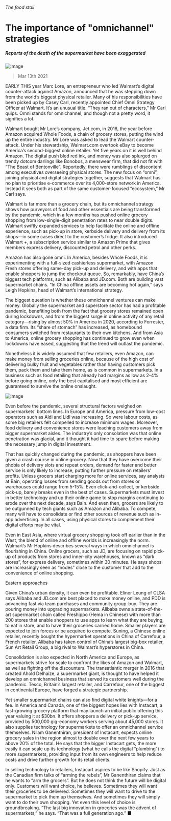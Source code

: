 ###### The food stall

# The importance of "omnichannel" strategies 

##### Reports of the death of the supermarket have been exaggerated 

![image](images/20210313_SRP062_0.jpg) 

> Mar 13th 2021 


EARLY THIS year Marc Lore, an entrepreneur who led Walmart’s digital counter-attack against Amazon, announced that he was stepping down from the world’s biggest physical retailer. Many of his responsibilities have been picked up by Casey Carl, recently appointed Chief Omni Strategy Officer at Walmart. It’s an unusual title. “They ran out of characters,” Mr Carl quips. Omni stands for omnichannel, and though not a pretty word, it signifies a lot.


Walmart bought Mr Lore’s company, Jet.com, in 2016, the year before Amazon acquired Whole Foods, a chain of grocery stores, putting the wind up the entire industry. Mr Lore was asked to lead the Walmart counter-attack. Under his stewardship, Walmart.com overtook eBay to become America’s second-biggest online retailer. Yet five years on it is well behind Amazon. The digital push bled red ink, and money was also splurged on trendy dotcom darlings like Bonobos, a menswear firm, that did not fit with “The Beast of Bentonville”. Reportedly, there were rumblings of discontent among executives overseeing physical stores. The new focus on “omni”, joining physical and digital strategies together, suggests that Walmart has no plan to prioritise e-commerce over its 4,000-store network in America. Instead it sees both as part of the same customer-focused “ecosystem,” Mr Carl says. 



Walmart is far more than a grocery chain, but its omnichannel strategy shows how purveyors of food and other essentials are being transformed by the pandemic, which in a few months has pushed online grocery shopping from low-single-digit penetration rates to near double digits. Walmart swiftly expanded services to help facilitate the online and offline experience, such as pick-up in store, kerbside delivery and delivery from its shops—in some cases direct to the customer’s fridge. It also introduced Walmart +, a subscription service similar to Amazon Prime that gives members express delivery, discounted petrol and other perks.


Amazon has also gone omni. In America, besides Whole Foods, it is experimenting with a full-sized cashierless supermarket, with Amazon Fresh stores offering same-day pick-up and delivery, and with apps that enable shoppers to jump the checkout queue. So, remarkably, have China’s biggest tech platforms, such as Alibaba and JD.com. Both are building vast supermarket chains. “In China offline assets are becoming hot again,” says Leigh Hopkins, head of Walmart’s international strategy. 


The biggest question is whether these omnichannel ventures can make money. Globally the supermarket and superstore sector has had a profitable pandemic, benefiting both from the fact that grocery stores remained open during lockdowns, and from the biggest surge in online activity of any retail category—rising by almost 50% in America in 2020, according to Forrester, a data firm. Its “share of stomach” has increased, as homebound consumers switched from restaurants to their own kitchens. And from Asia to America, online grocery shopping has continued to grow even when lockdowns have eased, suggesting that the trend will outlast the pandemic.


Nonetheless it is widely assumed that few retailers, even Amazon, can make money from selling groceries online, because of the high cost of delivering bulky fruit and vegetables rather than having customers pick them, pack them and take them home, as is common in supermarkets. In a business such as food retailing that already had margins as low as 2-4% before going online, only the best capitalised and most efficient are guaranteed to survive the online onslaught.

![image](images/20210313_SRC806.png) 



Even before the pandemic, several structural factors weighed on supermarkets’ bottom lines. In Europe and America, pressure from low-cost operators such as Aldi and Lidl was increasing. So were labour costs, as some big retailers felt compelled to increase minimum wages. Moreover, food delivery and convenience stores were leaching customers away from bigger supermarket aisles. The industry’s only consolation was that online penetration was glacial, and it thought it had time to spare before making the necessary jump in digital investment.


That has quickly changed during the pandemic, as shoppers have been given a crash course in online grocery. Now that they have overcome their phobia of delivery slots and repeat orders, demand for faster and better service is only likely to increase, putting further pressure on retailers’ profits. Unless grocers start charging more for online services, say analysts at Bain, operating losses from sending goods out from stores or warehouses could range from 5-15%. Even click-and-collect, or kerbside pick-up, barely breaks even in the best of cases. Supermarkets must invest in better technology and up their online game to stop margins continuing to erode over the next decade, says Bain. And even then, grocers are likely to be outgunned by tech giants such as Amazon and Alibaba. To compete, many will have to consolidate or find other sources of revenue such as in-app advertising. In all cases, using physical stores to complement their digital efforts may be vital.


Even in East Asia, where virtual grocery shopping took off earlier than in the West, the blend of online and offline worlds is increasingly the norm. Walmart’s Mr Hopkins describes several ways in which omnichannel is flourishing in China. Online grocers, such as JD, are focusing on rapid pick-up of products from stores and inner-city warehouses, known as “dark stores”, for express delivery, sometimes within 30 minutes. He says shops are increasingly seen as “nodes” close to the customer that add to the convenience of online shopping.

Eastern approaches


Given China’s urban density, it can even be profitable. Elinor Leung of CLSA says Alibaba and JD.com are best placed to make money online, and PDD is advancing fast via team purchases and community group-buy. They are pouring money into upgrading supermarkets. Alibaba owns a state-of-the-art supermarket chain called Freshippo (Hema in Chinese) with more than 200 stores that enable shoppers to use apps to learn what they are buying, to eat in store, and to have their groceries carried home. Smaller players are expected to join forces or be acquired to compete. Suning, a Chinese online retailer, recently bought the hypermarket operations in China of Carrefour, a French retailer. Alibaba has taken control of China’s largest big-box retailer, Sun Art Retail Group, a big rival to Walmart’s hyperstores in China.


Consolidation is also expected in North America and Europe, as supermarkets strive for scale to confront the likes of Amazon and Walmart, as well as fighting off the discounters. The transatlantic merger in 2016 that created Ahold Delhaize, a supermarket giant, is thought to have helped it develop an omnichannel business that served its customers well during the pandemic. Tesco, Britain’s largest retailer, and Carrefour, one of the biggest in continental Europe, have forged a strategic partnership.


Yet smaller supermarket chains can also find digital white knights—for a fee. In America and Canada, one of the biggest hopes lies with Instacart, a fast-growing grocery platform that may launch an initial public offering this year valuing it at $30bn. It offers shoppers a delivery or pick-up service, provided by 500,000 gig-economy workers serving about 45,000 stores. It also supplies technology for supermarkets to offer an omnichannel service themselves. Nilam Ganenthiran, president of Instacart, expects online grocery sales in the region almost to double over the next few years to above 20% of the total. He says that the bigger Instacart gets, the more easily it can scale up its technology (what he calls the digital “plumbing”) to more supermarkets, providing input from its own engineers to help reduce costs and drive further growth for its retail clients. 


In selling technology to retailers, Instacart aspires to be like Shopify. Just as the Canadian firm talks of “arming the rebels”, Mr Ganenthiran claims that he wants to “arm the grocers”. But he does not think the future will be digital only. Customers will want choice, he believes. Sometimes they will want their groceries to be delivered. Sometimes they will want to drive to the supermarket to pick them up themselves. And sometimes they will simply want to do their own shopping. Yet even this level of choice is groundbreaking. “The last big innovation in groceries was the advent of supermarkets,” he says. “That was a full generation ago.” ■

